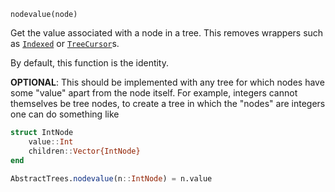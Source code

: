 ```
nodevalue(node)
```

Get the value associated with a node in a tree.  This removes wrappers such as [`Indexed`](@ref) or [`TreeCursor`](@ref)s.

By default, this function is the identity.

**OPTIONAL**: This should be implemented with any tree for which nodes have some "value" apart from the node itself. For example, integers cannot themselves be tree nodes, to create a tree in which the "nodes" are integers one can do something like

```julia
struct IntNode
    value::Int
    children::Vector{IntNode}
end

AbstractTrees.nodevalue(n::IntNode) = n.value
```
